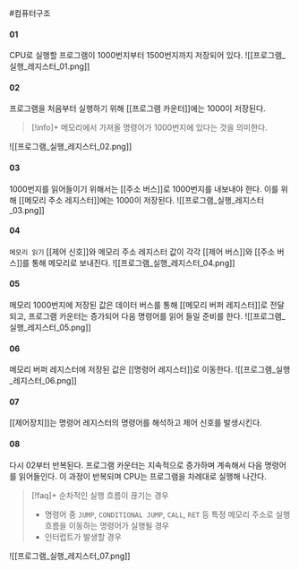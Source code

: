 #컴퓨터구조 

#### 01
CPU로 실행할 프로그램이 1000번지부터 1500번지까지 저장되어 있다.
![[프로그램_실행_레지스터_01.png]]

#### 02
프로그램을 처음부터 실행하기 위해 [[프로그램 카운터]]에는 1000이 저장된다.
> [!info]+ 
> 메모리에서 가져올 명령어가 1000번지에 있다는 것을 의미한다.

![[프로그램_실행_레지스터_02.png]]

#### 03
1000번지를 읽어들이기 위해서는 [[주소 버스]]로 1000번지를 내보내야 한다. 이를 위해 [[메모리 주소 레지스터]]에는 1000이 저장된다.
![[프로그램_실행_레지스터_03.png]]

#### 04
`메모리 읽기` [[제어 신호]]와 메모리 주소 레지스터 값이 각각 [[제어 버스]]와 [[주소 버스]]를 통해 메모리로 보내진다.
![[프로그램_실행_레지스터_04.png]]

#### 05
메모리 1000번지에 저장된 값은 데이터 버스를 통해 [[메모리 버퍼 레지스터]]로 전달되고, 프로그램 카운터는 증가되어 다음 명령어를 읽어 들일 준비를 한다.
![[프로그램_실행_레지스터_05.png]]

#### 06
메모리 버퍼 레지스터에 저장된 값은 [[명령어 레지스터]]로 이동한다.
![[프로그램_실행_레지스터_06.png]]
#### 07
[[제어장치]]는 명령어 레지스터의 명령어를 해석하고 제어 신호를 발생시킨다.

#### 08
다시 02부터 반복된다. 프로그램 카운터는 지속적으로 증가하며 계속해서 다음 명령어를 읽어들인다. 이 과정이 반복되며 CPU는 프로그램을 차례대로 실행해 나간다.

> [!faq]+ 순차적인 실행 흐름이 끊기는 경우
> + 명령어 중 `JUMP`, `CONDITIONAL JUMP`, `CALL`, `RET` 등 특정 메모리 주소로 실행 흐름을 이동하는 명령어가 실행될 경우
> + 인터럽트가 발생할 경우


![[프로그램_실행_레지스터_07.png]]
